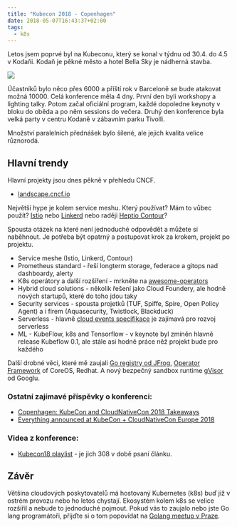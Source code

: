 ```yaml
---
title: "Kubecon 2018 - Copenhagen"
date: 2018-05-07T16:43:37+02:00
tags:
  - k8s
---
```


Letos jsem poprvé byl na Kubeconu, který se konal v týdnu od 30.4. do 4.5 v Kodaňi. Kodaň je pěkné město a hotel Bella Sky je nádherná stavba.

![](/images/kubecon18/BellaSkyHotel.jpg)

Účastníků bylo něco přes 6000 a příští rok v Barceloně se bude atakovat možná 10000.
Celá konference měla 4 dny. První den byli workshopy a lighting talky. Potom začal oficiální program, každé dopoledne keynoty v bloku do oběda a po něm sessions do večera. Druhý den konference byla velká party v centru Kodaně v zábavním parku Tivolli.

Množství paralelních přednášek bylo šílené, ale jejich kvalita velice různorodá.


## Hlavní trendy

Hlavní projekty jsou dnes pěkně v přehledu CNCF.

- [landscape.cncf.io](https://landscape.cncf.io)

Největší hype je kolem service meshu. Který používat? Mám to vůbec použít? [Istio](https://istio.io/) nebo [Linkerd](https://linkerd.io/) nebo raději [Heptio Contour](https://github.com/heptio/contour)?

Spousta otázek na které není jednoduché odpovědět a můžete si naběhnout. Je potřeba být opatrný a postupovat krok za krokem, projekt po projektu.

- Service meshe (Istio, Linkerd, Contour)
- Prometheus standard - řeší longterm storage, federace a gitops nad dashboardy, alerty
- K8s operátory a další rozšíření  - mrkněte na [awesome-operators](https://github.com/operator-framework/awesome-operators)
- Hybrid cloud solutions - několik řešení jako Cloud Foundery, ale hodně nových startupů, které do toho jdou taky
- Security services - spousta projetků (TUF, Spiffe, Spire, Open Policy Agent) a i firem (Aquasecurity, Twistlock, Blackduck)
- Serverless - hlavně [cloud events specifikace](https://github.com/cloudevents/spec) je zajímavá pro rozvoj serverless
- ML - KubeFlow, k8s and Tensorflow - v keynote byl zmíněn hlavně release Kubeflow 0.1, ale stále asi hodně práce něž projekt bude pro každého

Další drobné věci, které mě zaujali [Go registry od JFrog](https://jfrog.com/blog/goproxy-artifactory-go-registries/), [Operator Framework](https://coreos.com/blog/introducing-operator-framework) of CoreOS, Redhat. A nový bezpečný sandbox runtime [gVisor](https://cloudplatform.googleblog.com/2018/05/Open-sourcing-gVisor-a-sandboxed-container-runtime.html) od Googlu.

### Ostatní zajímavé příspěvky o konferenci:

- [Copenhagen: KubeCon and CloudNativeCon 2018 Takeaways](http://aniszczyk.org/2018/05/06/copenhagen-kubecon-and-cloudnativecon-2018-takeaways/)
- [Everything announced at KubeCon + CloudNativeCon Europe 2018](https://venturebeat.com/2018/05/05/everything-announced-at-kubecon-cloudnativecon-europe-2018/)


### Videa z konference:

- [Kubecon18 playlist](https://www.youtube.com/watch?v=OUYTNywPk-s&list=PLj6h78yzYM2N8GdbjmhVU65KYm_68qBmo) - je jich 308 v době psaní článku.


## Závěr

Většina cloudových poskytovatelů má hostovaný Kubernetes (k8s) buď již v ostrém provozu nebo ho letos chystají. Ekosystém kolem k8s se velice rozšířil a nebude to jednoduché pojmout.
Pokud vás to zaujalo nebo jste Go lang programátoři, přijďte si o tom popovídat na [Golang meetup v Praze](https://www.meetup.com/Prague-Golang-Meetup/events/250136683/).
